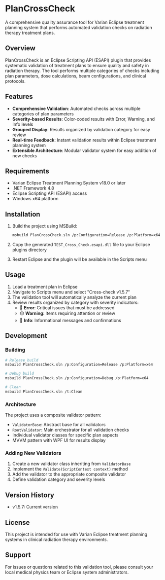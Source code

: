 # PlanCrossCheck

A comprehensive quality assurance tool for Varian Eclipse treatment planning system that performs automated validation checks on radiation therapy treatment plans.

## Overview

PlanCrossCheck is an Eclipse Scripting API (ESAPI) plugin that provides systematic validation of treatment plans to ensure quality and safety in radiation therapy. The tool performs multiple categories of checks including plan parameters, dose calculations, beam configurations, and clinical protocols.

## Features

- **Comprehensive Validation**: Automated checks across multiple categories of plan parameters
- **Severity-based Results**: Color-coded results with Error, Warning, and Info levels  
- **Grouped Display**: Results organized by validation category for easy review
- **Real-time Feedback**: Instant validation results within Eclipse treatment planning system
- **Extensible Architecture**: Modular validator system for easy addition of new checks

## Requirements

- Varian Eclipse Treatment Planning System v18.0 or later
- .NET Framework 4.8
- Eclipse Scripting API (ESAPI) access
- Windows x64 platform

## Installation

1. Build the project using MSBuild:
   ```bash
   msbuild PlanCrossCheck.sln /p:Configuration=Release /p:Platform=x64
   ```

2. Copy the generated `TEST_Cross_Check.esapi.dll` file to your Eclipse plugins directory

3. Restart Eclipse and the plugin will be available in the Scripts menu

## Usage

1. Load a treatment plan in Eclipse
2. Navigate to Scripts menu and select "Cross-check v1.5.7"
3. The validation tool will automatically analyze the current plan
4. Review results organized by category with severity indicators:
   - 🔴 **Error**: Critical issues that must be addressed
   - 🟡 **Warning**: Items requiring attention or review
   - 🔵 **Info**: Informational messages and confirmations

## Development

### Building

```bash
# Release build
msbuild PlanCrossCheck.sln /p:Configuration=Release /p:Platform=x64

# Debug build  
msbuild PlanCrossCheck.sln /p:Configuration=Debug /p:Platform=x64

# Clean
msbuild PlanCrossCheck.sln /t:Clean
```

### Architecture

The project uses a composite validator pattern:
- `ValidatorBase`: Abstract base for all validators
- `RootValidator`: Main orchestrator for all validation checks
- Individual validator classes for specific plan aspects
- MVVM pattern with WPF UI for results display

### Adding New Validators

1. Create a new validator class inheriting from `ValidatorBase`
2. Implement the `Validate(ScriptContext context)` method
3. Add the validator to the appropriate composite validator
4. Define validation category and severity levels

## Version History

- v1.5.7: Current version

## License

This project is intended for use with Varian Eclipse treatment planning systems in clinical radiation therapy environments.

## Support

For issues or questions related to this validation tool, please consult your local medical physics team or Eclipse system administrators.
